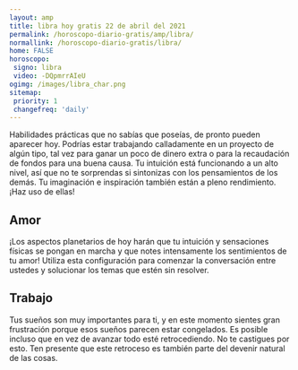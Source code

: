 ```yaml
---
layout: amp
title: libra hoy gratis 22 de abril del 2021 
permalink: /horoscopo-diario-gratis/amp/libra/
normallink: /horoscopo-diario-gratis/libra/
home: FALSE
horoscopo:
 signo: libra
 video: -DQpmrrAIeU
ogimg: /images/libra_char.png
sitemap:
 priority: 1
 changefreq: 'daily'
---
```



Habilidades prácticas que no sabías que poseías, de pronto pueden aparecer hoy. Podrías estar trabajando calladamente en un proyecto de algún tipo, tal vez para ganar un poco de dinero extra o para la recaudación de fondos para una buena causa. Tu intuición está funcionando a un alto nivel, así que no te sorprendas si sintonizas con los pensamientos de los demás. Tu imaginación e inspiración también están a pleno rendimiento. ¡Haz uso de ellas!

## Amor

¡Los aspectos planetarios de hoy harán que tu intuición y sensaciones físicas se pongan en marcha y que notes intensamente los sentimientos de tu amor! Utiliza esta configuración para comenzar la conversación entre ustedes y solucionar los temas que estén sin resolver.

## Trabajo

Tus sueños son muy importantes para ti, y en este momento sientes gran frustración porque esos sueños parecen estar congelados. Es posible incluso que en vez de avanzar todo esté retrocediendo. No te castigues por esto. Ten presente que este retroceso es también parte del devenir natural de las cosas.